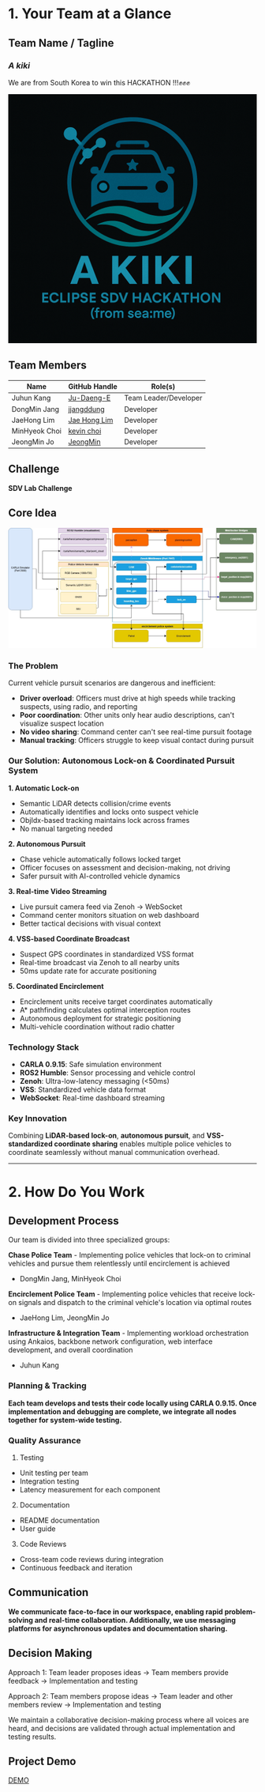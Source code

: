 # 1. Your Team at a Glance

## Team Name / Tagline  
### *A kiki*
We are from South Korea to win this HACKATHON !!!✊✊✊

<img src = "images/akiki.png">

## Team Members  
| Name | GitHub Handle | Role(s) |
|-------|---------------|---------|
| Juhun Kang | [Ju-Daeng-E](https://github.com/Ju-Daeng-E) | Team Leader/Developer |
| DongMin Jang | [jjangddung](https://github.com/jjangddung) | Developer |
| JaeHong Lim | [Jae Hong Lim](https://github.com/leo9044) | Developer |
| MinHyeok Choi | [kevin choi](https://github.com/cmh0728) | Developer |
| JeongMin Jo | [JeongMin](https://github.com/jojeongmin304) | Developer | 

## Challenge  
<!-- *Which challenge have you decided to compete for?* -->

**SDV Lab Challenge**

## Core Idea  
<!-- *What is your rough solution idea?* -->

<img src = "images/akiki_system_diagram.jpg">

### The Problem
Current vehicle pursuit scenarios are dangerous and inefficient:
- **Driver overload**: Officers must drive at high speeds while tracking suspects, using radio, and reporting
- **Poor coordination**: Other units only hear audio descriptions, can't visualize suspect location
- **No video sharing**: Command center can't see real-time pursuit footage
- **Manual tracking**: Officers struggle to keep visual contact during pursuit

### Our Solution: Autonomous Lock-on & Coordinated Pursuit System

**1. Automatic Lock-on**
- Semantic LiDAR detects collision/crime events
- Automatically identifies and locks onto suspect vehicle
- ObjIdx-based tracking maintains lock across frames
- No manual targeting needed

**2. Autonomous Pursuit**
- Chase vehicle automatically follows locked target
- Officer focuses on assessment and decision-making, not driving
- Safer pursuit with AI-controlled vehicle dynamics

**3. Real-time Video Streaming**
- Live pursuit camera feed via Zenoh → WebSocket
- Command center monitors situation on web dashboard
- Better tactical decisions with visual context

**4. VSS-based Coordinate Broadcast**
- Suspect GPS coordinates in standardized VSS format
- Real-time broadcast via Zenoh to all nearby units
- 50ms update rate for accurate positioning

**5. Coordinated Encirclement**
- Encirclement units receive target coordinates automatically
- A* pathfinding calculates optimal interception routes
- Autonomous deployment for strategic positioning
- Multi-vehicle coordination without radio chatter

### Technology Stack
- **CARLA 0.9.15**: Safe simulation environment
- **ROS2 Humble**: Sensor processing and vehicle control
- **Zenoh**: Ultra-low-latency messaging (<50ms)
- **VSS**: Standardized vehicle data format
- **WebSocket**: Real-time dashboard streaming

### Key Innovation
Combining **LiDAR-based lock-on**, **autonomous pursuit**, and **VSS-standardized coordinate sharing** enables multiple police vehicles to 
coordinate seamlessly without manual communication overhead.

---

# 2. How Do You Work

## Development Process  
<!-- *Brief overview of your development process.* -->

Our team is divided into three specialized groups:

**Chase Police Team** - Implementing police vehicles that lock-on to criminal vehicles and pursue them relentlessly until encirclement is achieved
- DongMin Jang, MinHyeok Choi
  
**Encirclement Police Team** - Implementing police vehicles that receive lock-on signals and dispatch to the criminal vehicle's location via optimal routes
- JaeHong Lim, JeongMin Jo
  
**Infrastructure & Integration Team** - Implementing workload orchestration using Ankaios, backbone network configuration, web interface development, and overall coordination
- Juhun Kang

### Planning & Tracking  
<!-- *How do you plan and track progress?* -->

**Each team develops and tests their code locally using CARLA 0.9.15. Once implementation and debugging are complete, we integrate all nodes together for system-wide testing.**

### Quality Assurance  
<!-- *How do you ensure quality (e.g., testing, documentation, code reviews)?* -->

1. Testing

- Unit testing per team
- Integration testing
- Latency measurement for each component

2. Documentation

- README documentation
- User guide

3. Code Reviews

- Cross-team code reviews during integration
- Continuous feedback and iteration

## Communication  
<!-- *How does your team communicate?* -->

**We communicate face-to-face in our workspace, enabling rapid problem-solving and real-time collaboration. Additionally, we use messaging platforms for asynchronous updates and documentation sharing.**

## Decision Making  
<!-- *How are decisions made in your team?* -->

Approach 1: Team leader proposes ideas → Team members provide feedback → Implementation and testing

Approach 2: Team members propose ideas → Team leader and other members review → Implementation and testing

We maintain a collaborative decision-making process where all voices are heard, and decisions are validated through actual implementation and testing results.

## Project Demo
[DEMO](./DEMO.md)